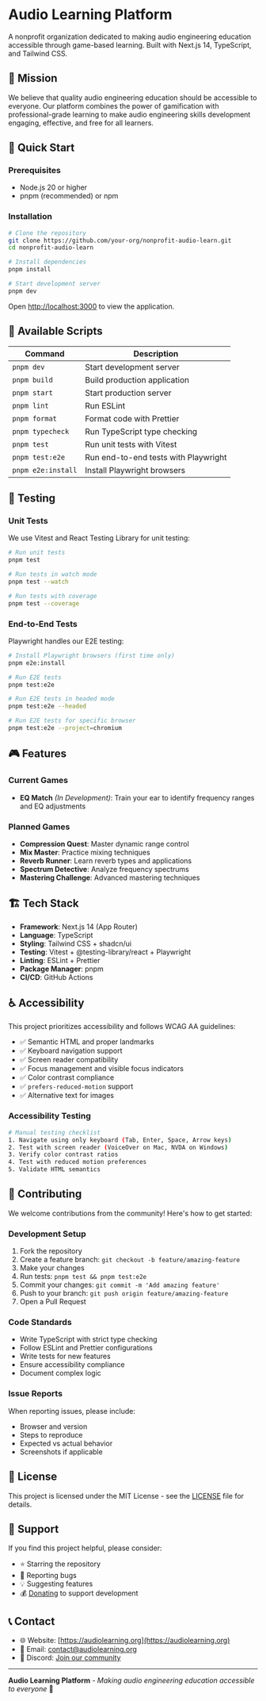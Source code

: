 # Audio Learning Platform

A nonprofit organization dedicated to making audio engineering education accessible through game-based learning. Built with Next.js 14, TypeScript, and Tailwind CSS.

## 🎯 Mission

We believe that quality audio engineering education should be accessible to everyone. Our platform combines the power of gamification with professional-grade learning to make audio engineering skills development engaging, effective, and free for all learners.

## 🚀 Quick Start

### Prerequisites
- Node.js 20 or higher
- pnpm (recommended) or npm

### Installation

```bash
# Clone the repository
git clone https://github.com/your-org/nonprofit-audio-learn.git
cd nonprofit-audio-learn

# Install dependencies
pnpm install

# Start development server
pnpm dev
```

Open [http://localhost:3000](http://localhost:3000) to view the application.

## 📜 Available Scripts

| Command | Description |
|---------|-------------|
| `pnpm dev` | Start development server |
| `pnpm build` | Build production application |
| `pnpm start` | Start production server |
| `pnpm lint` | Run ESLint |
| `pnpm format` | Format code with Prettier |
| `pnpm typecheck` | Run TypeScript type checking |
| `pnpm test` | Run unit tests with Vitest |
| `pnpm test:e2e` | Run end-to-end tests with Playwright |
| `pnpm e2e:install` | Install Playwright browsers |

## 🧪 Testing

### Unit Tests
We use Vitest and React Testing Library for unit testing:

```bash
# Run unit tests
pnpm test

# Run tests in watch mode
pnpm test --watch

# Run tests with coverage
pnpm test --coverage
```

### End-to-End Tests
Playwright handles our E2E testing:

```bash
# Install Playwright browsers (first time only)
pnpm e2e:install

# Run E2E tests
pnpm test:e2e

# Run E2E tests in headed mode
pnpm test:e2e --headed

# Run E2E tests for specific browser
pnpm test:e2e --project=chromium
```

## 🎮 Features

### Current Games
- **EQ Match** *(In Development)*: Train your ear to identify frequency ranges and EQ adjustments

### Planned Games
- **Compression Quest**: Master dynamic range control
- **Mix Master**: Practice mixing techniques
- **Reverb Runner**: Learn reverb types and applications
- **Spectrum Detective**: Analyze frequency spectrums
- **Mastering Challenge**: Advanced mastering techniques

## 🏗️ Tech Stack

- **Framework**: Next.js 14 (App Router)
- **Language**: TypeScript
- **Styling**: Tailwind CSS + shadcn/ui
- **Testing**: Vitest + @testing-library/react + Playwright
- **Linting**: ESLint + Prettier
- **Package Manager**: pnpm
- **CI/CD**: GitHub Actions

## ♿ Accessibility

This project prioritizes accessibility and follows WCAG AA guidelines:

- ✅ Semantic HTML and proper landmarks
- ✅ Keyboard navigation support
- ✅ Screen reader compatibility
- ✅ Focus management and visible focus indicators
- ✅ Color contrast compliance
- ✅ `prefers-reduced-motion` support
- ✅ Alternative text for images

### Accessibility Testing
```bash
# Manual testing checklist
1. Navigate using only keyboard (Tab, Enter, Space, Arrow keys)
2. Test with screen reader (VoiceOver on Mac, NVDA on Windows)
3. Verify color contrast ratios
4. Test with reduced motion preferences
5. Validate HTML semantics
```

## 🤝 Contributing

We welcome contributions from the community! Here's how to get started:

### Development Setup
1. Fork the repository
2. Create a feature branch: `git checkout -b feature/amazing-feature`
3. Make your changes
4. Run tests: `pnpm test && pnpm test:e2e`
5. Commit your changes: `git commit -m 'Add amazing feature'`
6. Push to your branch: `git push origin feature/amazing-feature`
7. Open a Pull Request

### Code Standards
- Write TypeScript with strict type checking
- Follow ESLint and Prettier configurations
- Write tests for new features
- Ensure accessibility compliance
- Document complex logic

### Issue Reports
When reporting issues, please include:
- Browser and version
- Steps to reproduce
- Expected vs actual behavior
- Screenshots if applicable

## 📄 License

This project is licensed under the MIT License - see the [LICENSE](LICENSE) file for details.

## 🌟 Support

If you find this project helpful, please consider:
- ⭐ Starring the repository
- 🐛 Reporting bugs
- 💡 Suggesting features
- 💰 [Donating](https://audiolearning.org/donate) to support development

## 📞 Contact

- 🌐 Website: [https://audiolearning.org](https://audiolearning.org)
- 📧 Email: [contact@audiolearning.org](mailto:contact@audiolearning.org)
- 💬 Discord: [Join our community](https://discord.gg/audiolearning)

---

**Audio Learning Platform** - *Making audio engineering education accessible to everyone* 🎵

